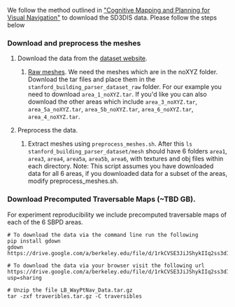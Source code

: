 We follow the method outlined in ["Cognitive Mapping and Planning for Visual Navigation"](https://github.com/tensorflow/models/tree/master/research/cognitive_mapping_and_planning) to download the SD3DIS data. Please follow the steps below

### Download and preprocess the meshes

1.  Download the data from the [dataset website](http://buildingparser.stanford.edu/dataset.html).
    1.  [Raw meshes](https://goo.gl/forms/2YSPaO2UKmn5Td5m2). We need the meshes
        which are in the noXYZ folder. Download the tar files and place them in
        the `stanford_building_parser_dataset_raw` folder. For our example you need to download `area_1_noXYZ.tar`. If you'd like you can also download the other areas which include `area_3_noXYZ.tar`, `area_5a_noXYZ.tar`,
        `area_5b_noXYZ.tar`, `area_6_noXYZ.tar`,
        `area_4_noXYZ.tar`.

2.  Preprocess the data.

    1.  Extract meshes using `preprocess_meshes.sh`. After
        this `ls stanford_building_parser_dataset/mesh` should have 6
        folders `area1`, `area3`, `area4`, `area5a`, `area5b`, `area6`, with
        textures and obj files within each directory. Note: This script assumes you have downloaded data for all 6 areas, if you downloaded data for a subset of the areas, modify preprocess_meshes.sh.
        
       

### Download Precomputed Traversable Maps (~TBD GB).
For experiment reproducibility we include precomputed traversable maps of each of the 6 SBPD areas.
```
# To download the data via the command line run the following
pip install gdown
gdown https://drive.google.com/a/berkeley.edu/file/d/1rkCVSE3JiJShykIIq2ss3dIL3cUrIeKG

# To download the data via your browser visit the following url
https://drive.google.com/a/berkeley.edu/file/d/1rkCVSE3JiJShykIIq2ss3dIL3cUrIeKG/view?usp=sharing

# Unzip the file LB_WayPtNav_Data.tar.gz
tar -zxf traveribles.tar.gz -C traversibles
```
